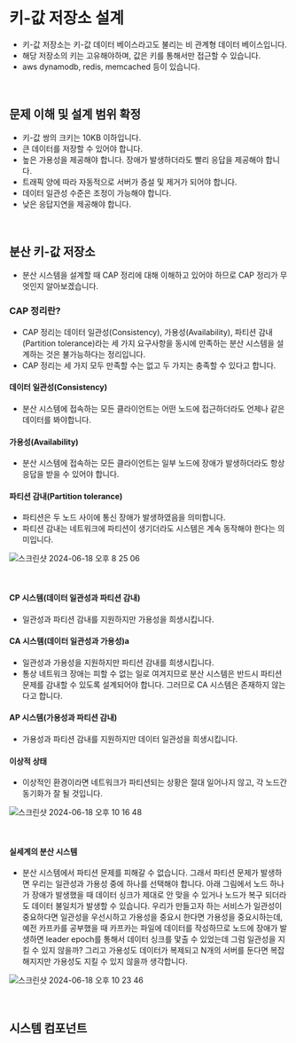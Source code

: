 # 키-값 저장소 설계

- 키-값 저장소는 키-값 데이터 베이스라고도 불리는 비 관계형 데이터 베이스입니다.
- 해당 저장소의 키는 고유해야하며, 값은 키를 통해서만 접근할 수 있습니다.
- aws dynamodb, redis, memcached 등이 있습니다.

<br>

## 문제 이해 및 설계 범위 확정

- 키-값 쌍의 크키는 10KB 이하입니다.
- 큰 데이터를 저장할 수 있어야 합니다.
- 높은 가용성을 제공해야 합니다. 장애가 발생하더라도 빨리 응답을 제공해야 합니다.
- 트래픽 양에 따라 자동적으로 서버가 증설 및 제거가 되어야 합니다.
- 데이터 일관성 수준은 조정이 가능해야 합니다.
- 낮은 응답지연을 제공해야 합니다.

<br>

## 분산 키-값 저장소

- 분산 시스템을 설계할 때 CAP 정리에 대해 이해하고 있어야 하므로 CAP 정리가 무엇인지 알아보겠습니다.

### CAP 정리란?

- CAP 정리는 데이터 일관성(Consistency), 가용성(Availability), 파티션 감내(Partition tolerance)라는 세 가지 요구사항을 동시에 만족하는 분산 시스템을 설계하는 것은 불가능하다는 정리입니다.
- CAP 정리는 세 가지 모두 만족할 수는 없고 두 가지는 충족할 수 있다고 합니다.

#### 데이터 일관성(Consistency)

- 분산 시스템에 접속하는 모든 클라이언트는 어떤 노드에 접근하더라도 언제나 같은 데이터를 봐야합니다.

#### 가용성(Availability)

- 분산 시스템에 접속하는 모든 클라이언트는 일부 노드에 장애가 발생하더라도 항상 응답을 받을 수 있어야 합니다.

#### 파티션 감내(Partition tolerance)

- 파티션은 두 노드 사이에 통신 장애가 발생하였음을 의미합니다.
- 파티션 감내는 네트워크에 파티션이 생기더라도 시스템은 계속 동작해야 한다는 의미입니다.

![스크린샷 2024-06-18 오후 8 25 06](https://github.com/kdg0209/realizers/assets/80187200/a4b49595-7543-4729-bf41-82a936c1da21)

<br>

#### CP 시스템(데이터 일관성과 파티션 감내)

- 일관성과 파티션 감내를 지원하지만 가용성을 희생시킵니다.

#### CA 시스템(데이터 일관성과 가용성)a

- 일관성과 가용성을 지원하지만 파티션 감내를 희생시킵니다.
- 통상 네트워크 장애는 피할 수 없는 일로 여겨지므로 분산 시스템은 반드시 파티션 문제를 감내할 수 있도록 설계되어야 합니다. 그러므로 CA 시스템은 존재하지 않는다고 합니다.

#### AP 시스템(가용성과 파티션 감내)

- 가용성과 파티션 감내를 지원하지만 데이터 일관성을 희생시킵니다.

#### 이상적 상태

- 이상적인 환경이라면 네트워크가 파티션되는 상황은 절대 일어나지 않고, 각 노드간 동기화가 잘 될 것입니다.

![스크린샷 2024-06-18 오후 10 16 48](https://github.com/kdg0209/realizers/assets/80187200/9e169382-fdfc-4d4c-9c57-3e7975f01c96)

<br>

#### 실세계의 분산 시스템

- 분산 시스템에서 파티션 문제를 피해갈 수 없습니다. 그래서 파티션 문제가 발생하면 우리는 일관성과 가용성 중에 하나를 선택해야 합니다. 아래 그림에서 노드 하나가 장애가 발생했을 때 데이터 싱크가 제대로 안 맞을 수 있거나 노드가 복구 되더라도 데이터 불일치가 발생할 수 있습니다.
우리가 만들고자 하는 서비스가 일관성이 중요하다면 일관성을 우선시하고 가용성을 중요시 한다면 가용성을 중요시하는데, 예전 카프카를 공부했을 때 카프카는 파일에 데이터를 작성하므로 노드에 장애가 발생하면 leader epoch를 통해서 데이터 싱크를 맟출 수 있었는데 그럼 일관성을 지킬 수 있지 않을까? 그리고 가용성도 데이터가 복제되고 N개의 서버를 둔다면 복잡해지지만 가용성도 지킬 수 있지 않을까 생각합니다.

![스크린샷 2024-06-18 오후 10 23 46](https://github.com/kdg0209/realizers/assets/80187200/af760281-d7f2-4d6b-8d80-326b40324d96)

<br>

## 시스템 컴포넌트












